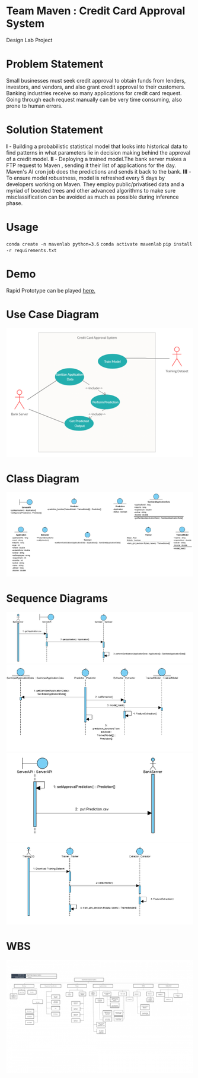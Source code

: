 # Team Maven : Credit Card Approval System
Design Lab Project 
# Problem Statement
Small businesses must seek credit approval to obtain funds from lenders, investors, and vendors, and also grant credit approval to their customers. Banking industries receive so many applications for credit card request. Going through each request manually can be very time consuming, also prone to human errors. 
# Solution Statement
**I** - Building a probabilistic statistical model that looks into historical data to find patterns in what parameters lie in decision making behind the approval of a credit model.
**II** - Deploying a trained model.The bank server makes a FTP request to Maven , sending it their list of applications for the day. Maven's AI cron job does the predictions and sends it back to the bank.
**III** - To ensure model robustness, model is refreshed every 5 days by developers working on Maven. They employ public/privatised data and a myriad of boosted trees and other advanced algorithms to make sure misclassification can be avoided as much as possible during inference phase. 

# Usage
`conda create -n mavenlab python=3.6`
`conda activate mavenlab`
`pip install -r requirements.txt`

# Demo
Rapid Prototype can be played [here.](https://colab.research.google.com/drive/1bk8envVjTJP6UuSj83m3EVf3DWUkr-xt)
# Use Case Diagram
![](images/uc.png)

# Class Diagram
![](images/ClassDiagram.png)

# Sequence Diagrams
![Sanitizing the Data](images/SanitizingTheData.png)
![Performing Prediction](images/PerformingThePrediction.png)
![Get Predicted Output](images/GetPredictionOutput.png)
![Train Model](images/TrainModelMaven.png)

# WBS
![](images/WBS.png)
